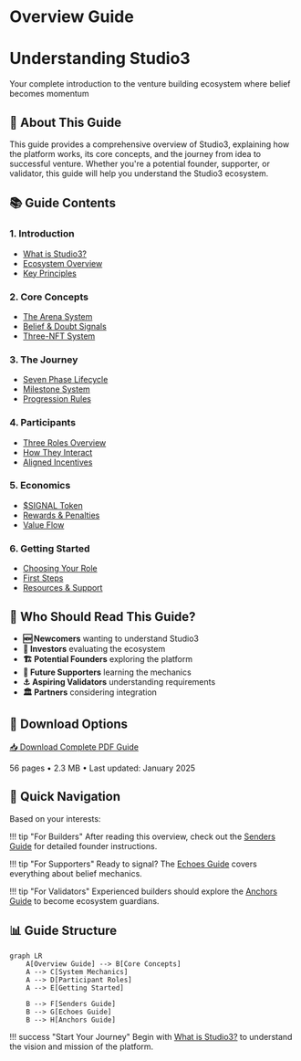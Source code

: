 # Overview Guide

<div class="hero-section">
<h1>Understanding Studio3</h1>
<p class="hero-subtitle">Your complete introduction to the venture building ecosystem where belief becomes momentum</p>
</div>

## 📖 About This Guide

This guide provides a comprehensive overview of Studio3, explaining how the platform works, its core concepts, and the journey from idea to successful venture. Whether you're a potential founder, supporter, or validator, this guide will help you understand the Studio3 ecosystem.

## 📚 Guide Contents

<div class="grid">
<div class="arena-card" markdown="1">

### 1. Introduction
<ul>
<li><a href="what-is-studio3/">What is Studio3?</a></li>
<li><a href="ecosystem-overview/">Ecosystem Overview</a></li>
<li><a href="key-principles/">Key Principles</a></li>
</ul>

</div>

<div class="arena-card" markdown="1">

### 2. Core Concepts
<ul>
<li><a href="arena-system/">The Arena System</a></li>
<li><a href="belief-signals/">Belief & Doubt Signals</a></li>
<li><a href="nft-system/">Three-NFT System</a></li>
</ul>

</div>

<div class="arena-card" markdown="1">

### 3. The Journey
<ul>
<li><a href="seven-phases/">Seven Phase Lifecycle</a></li>
<li><a href="milestones/">Milestone System</a></li>
<li><a href="progression/">Progression Rules</a></li>
</ul>

</div>

<div class="arena-card" markdown="1">

### 4. Participants
<ul>
<li><a href="roles-overview/">Three Roles Overview</a></li>
<li><a href="interactions/">How They Interact</a></li>
<li><a href="incentives/">Aligned Incentives</a></li>
</ul>

</div>

<div class="arena-card" markdown="1">

### 5. Economics
<ul>
<li><a href="signal-token/">$SIGNAL Token</a></li>
<li><a href="rewards-system/">Rewards & Penalties</a></li>
<li><a href="value-flow/">Value Flow</a></li>
</ul>

</div>

<div class="arena-card" markdown="1">

### 6. Getting Started
<ul>
<li><a href="choosing-role/">Choosing Your Role</a></li>
<li><a href="first-steps/">First Steps</a></li>
<li><a href="resources/">Resources & Support</a></li>
</ul>

</div>
</div>

## 🎯 Who Should Read This Guide?

- **🆕 Newcomers** wanting to understand Studio3
- **💼 Investors** evaluating the ecosystem
- **🏗️ Potential Founders** exploring the platform
- **📡 Future Supporters** learning the mechanics
- **⚓ Aspiring Validators** understanding requirements
- **🏛️ Partners** considering integration

## 📄 Download Options

<div class="download-section">
<a href="../pdf/studio3-overview-guide.pdf" class="md-button md-button--primary">
📥 Download Complete PDF Guide
</a>
<p>56 pages • 2.3 MB • Last updated: January 2025</p>
</div>

## 🚀 Quick Navigation

Based on your interests:

!!! tip "For Builders"
    After reading this overview, check out the [Senders Guide](../senders-guide/) for detailed founder instructions.

!!! tip "For Supporters"
    Ready to signal? The [Echoes Guide](../echoes-guide/) covers everything about belief mechanics.

!!! tip "For Validators"
    Experienced builders should explore the [Anchors Guide](../anchors-guide/) to become ecosystem guardians.

## 📊 Guide Structure

```mermaid
graph LR
    A[Overview Guide] --> B[Core Concepts]
    A --> C[System Mechanics]
    A --> D[Participant Roles]
    A --> E[Getting Started]
    
    B --> F[Senders Guide]
    B --> G[Echoes Guide]
    B --> H[Anchors Guide]
```

!!! success "Start Your Journey"
    Begin with [What is Studio3?](what-is-studio3/) to understand the vision and mission of the platform.